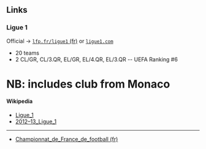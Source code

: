 ## Links

### Ligue 1

Official -> [`lfp.fr/ligue1` (fr)](http://lfp.fr/ligue1) or [`ligue1.com`](http://ligue1.com)

- 20 teams
- 2 CL/GR, CL/3.QR, EL/GR, EL/4.QR, EL/3.QR  -- UEFA Ranking #6

# NB: includes club from Monaco

#### Wikipedia

- [Ligue_1](http://en.wikipedia.org/wiki/Ligue_1)
- [2012–13_Ligue_1](http://en.wikipedia.org/wiki/2012–13_Ligue_1)

----

- [Championnat_de_France_de_football (fr)](http://fr.wikipedia.org/wiki/Championnat_de_France_de_football)

